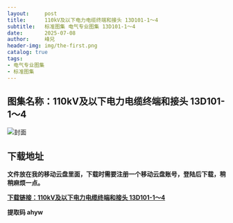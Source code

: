 ```yaml
---
layout:     post
title:      110kV及以下电力电缆终端和接头 13D101-1～4
subtitle:   标准图集 电气专业图集 13D101-1～4
date:       2025-07-08
author:     峰兄
header-img: img/the-first.png
catalog: true
tags:
- 电气专业图集
- 标准图集
---
```

## 图集名称：110kV及以下电力电缆终端和接头 13D101-1～4
![封面](https://pic1.imgdb.cn/item/686dbd2b58cb8da5c897b400.jpg)


## 下载地址 ##
**文件放在我的移动云盘里面，下载时需要注册一个移动云盘账号，登陆后下载，稍稍麻烦一点。**  
  
[**下载链接：110kV及以下电力电缆终端和接头 13D101-1～4**](https://caiyun.139.com/w/i/2oxwBsTTKjgvd)


**提取码 ahyw**

